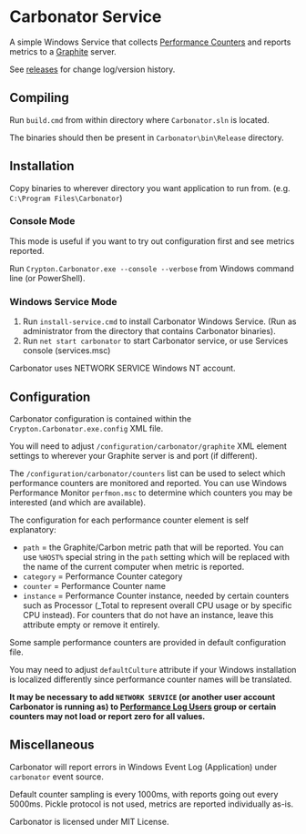 ﻿# Carbonator Service #

A simple Windows Service that collects [Performance Counters](https://msdn.microsoft.com/en-us/library/windows/desktop/aa373083%28v=vs.85%29.aspx) and 
reports metrics to a [Graphite](http://graphite.readthedocs.org/en/latest/overview.html) server.

See [releases](https://github.com/CryptonZylog/carbonator/releases) for change log/version history.

## Compiling ##

Run ``build.cmd`` from within directory where ``Carbonator.sln`` is located.

The binaries should then be present in ``Carbonator\bin\Release`` directory.

## Installation ##

Copy binaries to wherever directory you want application to run from. (e.g. ``C:\Program Files\Carbonator``)

### Console Mode ###

This mode is useful if you want to try out configuration first and see metrics reported.

Run ``Crypton.Carbonator.exe --console --verbose`` from Windows command line (or PowerShell).

### Windows Service Mode ###

1. Run ``install-service.cmd`` to install Carbonator Windows Service. (Run as administrator from the directory that contains Carbonator binaries).
2. Run ``net start carbonator`` to start Carbonator service, or use Services console (services.msc)

Carbonator uses NETWORK SERVICE Windows NT account.

## Configuration ##

Carbonator configuration is contained within the ``Crypton.Carbonator.exe.config`` XML file.

You will need to adjust ``/configuration/carbonator/graphite`` XML element settings to wherever your Graphite server is and port (if different).

The ``/configuration/carbonator/counters`` list can be used to select which performance counters are monitored and reported. You can use Windows Performance Monitor ``perfmon.msc``
to determine which counters you may be interested (and which are available).

The configuration for each performance counter element is self explanatory:

- `path` = the Graphite/Carbon metric path that will be reported. 
  You can use ``%HOST%`` special string in the `path` setting which will be replaced with the name of the current computer when metric is reported.
- `category` = Performance Counter category
- `counter` = Performance Counter name
- `instance` = Performance Counter instance, needed by certain counters such as Processor (_Total to represent overall CPU usage or by specific CPU instead).
  For counters that do not have an instance, leave this attribute empty or remove it entirely.

Some sample performance counters are provided in default configuration file.

You may need to adjust `defaultCulture` attribute if your Windows installation is localized differently since performance counter names will be translated.

**It may be necessary to add ``NETWORK SERVICE`` (or another user account Carbonator is running as) to [Performance Log Users](https://technet.microsoft.com/en-us/library/cc785098%28v=ws.10%29.aspx) group or certain counters may not load or report zero for all values.**

## Miscellaneous ##

Carbonator will report errors in Windows Event Log (Application) under `carbonator` event source.

Default counter sampling is every 1000ms, with reports going out every 5000ms. Pickle protocol is not used, metrics are reported individually as-is.

Carbonator is licensed under MIT License.
